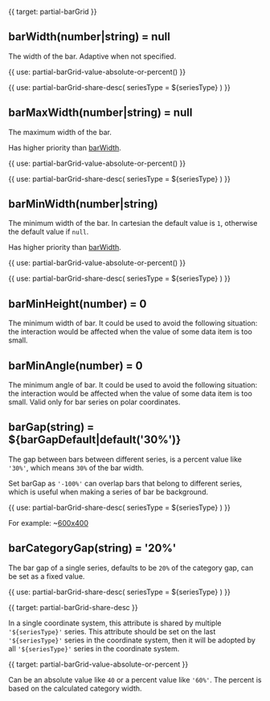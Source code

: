
{{ target: partial-barGrid }}

## barWidth(number|string) = null

The width of the bar. Adaptive when not specified.

<ExampleUIControlPercent />

{{ use: partial-barGrid-value-absolute-or-percent() }}

{{ use: partial-barGrid-share-desc(
    seriesType = ${seriesType}
) }}

## barMaxWidth(number|string) = null

The maximum width of the bar.

Has higher priority than [barWidth](~series-bar.barWidth).

{{ use: partial-barGrid-value-absolute-or-percent() }}

{{ use: partial-barGrid-share-desc(
    seriesType = ${seriesType}
) }}

## barMinWidth(number|string)

The minimum width of the bar. In cartesian the default value is `1`, otherwise the default value if `null`.

Has higher priority than [barWidth](~series-bar.barWidth).

{{ use: partial-barGrid-value-absolute-or-percent() }}

{{ use: partial-barGrid-share-desc(
    seriesType = ${seriesType}
) }}

## barMinHeight(number) = 0

The minimum width of bar. It could be used to avoid the following situation: the interaction would be affected when the value of some data item is too small.

## barMinAngle(number) = 0

The minimum angle of bar. It could be used to avoid the following situation: the interaction would be affected when the value of some data item is too small. Valid only for bar series on polar coordinates.

<ExampleUIControlNumber min="0" />

## barGap(string) = ${barGapDefault|default('30%')}

The gap between bars between different series, is a percent value like `'30%'`, which means `30%` of the bar width.

Set barGap as `'-100%'` can overlap bars that belong to different series, which is useful when making a series of bar be background.

{{ use: partial-barGrid-share-desc(
    seriesType = ${seriesType}
) }}

For example:
~[600x400](${galleryViewPath}doc-example/barGrid-barGap&reset=1&edit=1)

## barCategoryGap(string) = '20%'

The bar gap of a single series, defaults to be `20%` of the category gap, can be set as a fixed value.

{{ use: partial-barGrid-share-desc(
    seriesType = ${seriesType}
) }}



{{ target: partial-barGrid-share-desc }}

In a single coordinate system, this attribute is shared by multiple `'${seriesType}'` series. This attribute should be set on the last `'${seriesType}'` series in the coordinate system, then it will be adopted by all `'${seriesType}'` series in the coordinate system.



{{ target: partial-barGrid-value-absolute-or-percent }}

Can be an absolute value like `40` or a percent value like `'60%'`. The percent is based on the calculated category width.

